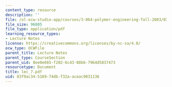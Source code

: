 ```yaml
---
content_type: resource
description: ''
file: /ol-ocw-studio-app/courses/3-064-polymer-engineering-fall-2003/03f9ac34516974dbf32aaceac9031136_lec_7.pdf
file_size: 96805
file_type: application/pdf
learning_resource_types:
- Lecture Notes
license: https://creativecommons.org/licenses/by-nc-sa/4.0/
ocw_type: OCWFile
parent_title: Lecture Notes
parent_type: CourseSection
parent_uid: 8ee0e665-f202-6c43-88b6-7964d5837473
resourcetype: Document
title: lec_7.pdf
uid: 03f9ac34-5169-74db-f32a-aceac9031136
---
```

